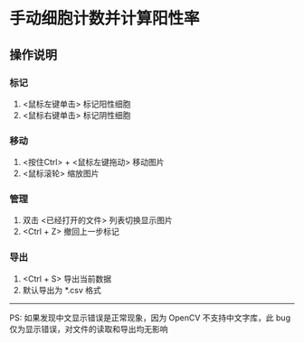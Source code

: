 # 手动细胞计数并计算阳性率
## 操作说明
### 标记
1. <鼠标左键单击> 标记阳性细胞
2. <鼠标右键单击> 标记阴性细胞

### 移动
1. <按住Ctrl> + <鼠标左键拖动> 移动图片
2. <鼠标滚轮> 缩放图片

### 管理
1. 双击 <已经打开的文件> 列表切换显示图片
2. <Ctrl + Z> 撤回上一步标记

### 导出
1. <Ctrl + S> 导出当前数据
2. 默认导出为 \*.csv 格式

---

PS:
如果发现中文显示错误是正常现象，因为 OpenCV 不支持中文字库，此 bug 仅为显示错误，对文件的读取和导出均无影响
